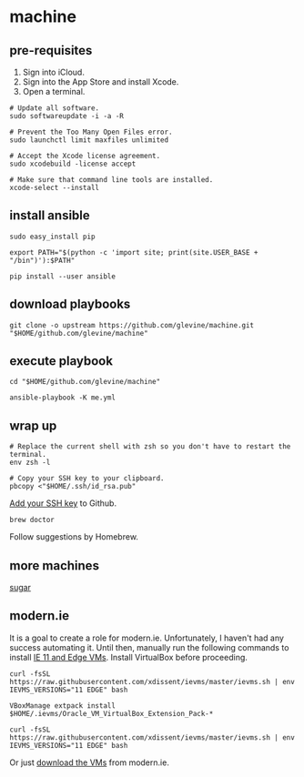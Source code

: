 # machine

## pre-requisites

1. Sign into iCloud.
2. Sign into the App Store and install Xcode.
3. Open a terminal.

```shell
# Update all software.
sudo softwareupdate -i -a -R

# Prevent the Too Many Open Files error.
sudo launchctl limit maxfiles unlimited

# Accept the Xcode license agreement.
sudo xcodebuild -license accept

# Make sure that command line tools are installed.
xcode-select --install
```

## install ansible

```shell
sudo easy_install pip

export PATH="$(python -c 'import site; print(site.USER_BASE + "/bin")'):$PATH"

pip install --user ansible
```

## download playbooks

```shell
git clone -o upstream https://github.com/glevine/machine.git "$HOME/github.com/glevine/machine"
```

## execute playbook

```shell
cd "$HOME/github.com/glevine/machine"

ansible-playbook -K me.yml
```

## wrap up

```shell
# Replace the current shell with zsh so you don't have to restart the terminal.
env zsh -l
```

```shell
# Copy your SSH key to your clipboard.
pbcopy <"$HOME/.ssh/id_rsa.pub"
```

[Add your SSH key](https://github.com/settings/ssh/new) to Github.

```shell
brew doctor
```

Follow suggestions by Homebrew.

## more machines

[sugar](SUGAR.md)

## modern.ie

It is a goal to create a role for modern.ie. Unfortunately, I haven't had any success automating it. Until then, manually run the following commands to install [IE 11 and Edge VMs](https://xdissent.github.io/ievms/). Install VirtualBox before proceeding.

```shell
curl -fsSL https://raw.githubusercontent.com/xdissent/ievms/master/ievms.sh | env IEVMS_VERSIONS="11 EDGE" bash

VBoxManage extpack install $HOME/.ievms/Oracle_VM_VirtualBox_Extension_Pack-*

curl -fsSL https://raw.githubusercontent.com/xdissent/ievms/master/ievms.sh | env IEVMS_VERSIONS="11 EDGE" bash
```

Or just [download the VMs](https://developer.microsoft.com/en-us/microsoft-edge/tools/vms/) from modern.ie.
